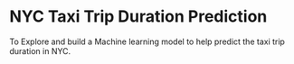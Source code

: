 # NYC Taxi Trip Duration Prediction

To Explore and build a Machine learning model to help predict the taxi trip duration in NYC.
